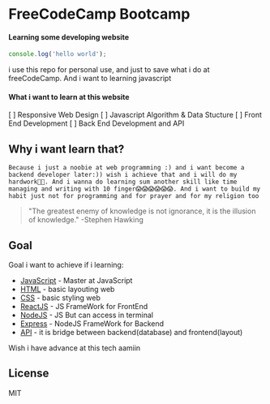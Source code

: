 # FreeCodeCamp Bootcamp
#### Learning some developing website

```js
console.log('hello world');
```
i use this repo for personal use, and just to save what i do at freeCodeCamp. And i want to learning javascript

#### What i want to learn at this website 
[ ] Responsive Web Design
[ ] Javascript Algorithm & Data Stucture
[ ] Front End Development
[ ] Back End Development and API

## Why i want learn that?
    Because i just a noobie at web programming :) and i want become a backend developer later:)) wish i achieve that and i will do my hardwork💪💪. And i wanna do learning sum another skill like time managing and writing with 10 finger😱😱😱😱😱😱. And i want to build my habit just not for programming and for prayer and for my religion too
> "The greatest enemy of knowledge is not ignorance, 
> it is the illusion of knowledge."
>  -Stephen Hawking

## Goal

Goal i want to achieve if i learning:

- [JavaScript] - Master at JavaScript
- [HTML] - basic layouting web 
- [CSS] - basic styling web 
- [ReactJS] - JS FrameWork for FrontEnd
- [NodeJS] - JS But can access in terminal
- [Express] - NodeJS FrameWork for Backend
- [API] - it is bridge between backend(database) and frontend(layout)

Wish i have advance at this tech aamiin

## License

MIT

[//]: # (These are reference links used in the body of this note and get stripped out when the markdown processor does its job. There is no need to format nicely because it shouldn't be seen. Thanks SO - http://stackoverflow.com/questions/4823468/store-comments-in-markdown-syntax)

   [ReactJS]: <https://react.dev/>
   [HTML]: <https://www.hostinger.com/tutorials/what-is-html>
   [CSS]: <https://developer.mozilla.org/en-US/docs/Learn/CSS/First_steps/What_is_CS>
   [JavaScript]: <https://developer.mozilla.org/en-US/docs/Learn/JavaScript/First_steps/What_is_JavaScript>
   [NodeJS]: <https://nodejs.org/en/about>
   [API]: <https://aws.amazon.com/what-is/api/>
   [Express]: <https://expressjs.com/>

